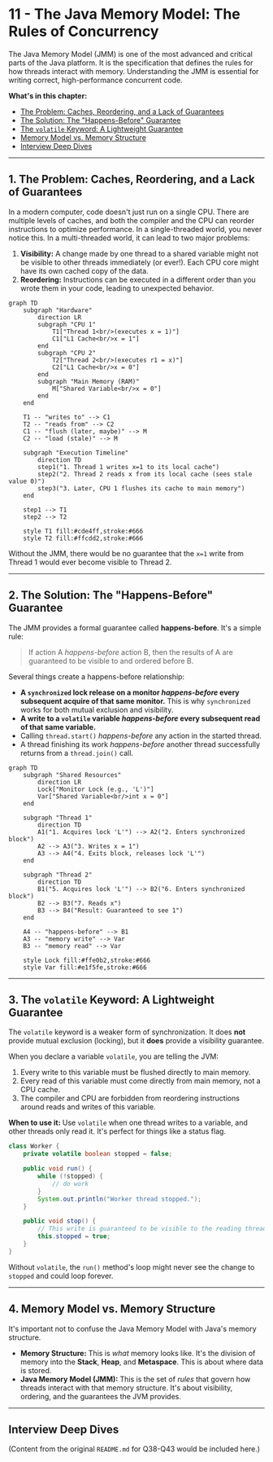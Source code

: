 # 11 - The Java Memory Model: The Rules of Concurrency

The Java Memory Model (JMM) is one of the most advanced and critical parts of the Java platform. It is the specification that defines the rules for how threads interact with memory. Understanding the JMM is essential for writing correct, high-performance concurrent code.

**What's in this chapter:**
*   [The Problem: Caches, Reordering, and a Lack of Guarantees](#1-the-problem-caches-reordering-and-a-lack-of-guarantees)
*   [The Solution: The "Happens-Before" Guarantee](#2-the-solution-the-happens-before-guarantee)
*   [The `volatile` Keyword: A Lightweight Guarantee](#3-the-volatile-keyword-a-lightweight-guarantee)
*   [Memory Model vs. Memory Structure](#4-memory-model-vs-memory-structure)
*   [Interview Deep Dives](#interview-deep-dives)

---

## 1. The Problem: Caches, Reordering, and a Lack of Guarantees

In a modern computer, code doesn't just run on a single CPU. There are multiple levels of caches, and both the compiler and the CPU can reorder instructions to optimize performance. In a single-threaded world, you never notice this. In a multi-threaded world, it can lead to two major problems:

1.  **Visibility:** A change made by one thread to a shared variable might not be visible to other threads immediately (or ever!). Each CPU core might have its own cached copy of the data.
2.  **Reordering:** Instructions can be executed in a different order than you wrote them in your code, leading to unexpected behavior.

```mermaid
graph TD
    subgraph "Hardware"
        direction LR
        subgraph "CPU 1"
            T1["Thread 1<br/>(executes x = 1)"]
            C1["L1 Cache<br/>x = 1"]
        end
        subgraph "CPU 2"
            T2["Thread 2<br/>(executes r1 = x)"]
            C2["L1 Cache<br/>x = 0"]
        end
        subgraph "Main Memory (RAM)"
            M["Shared Variable<br/>x = 0"]
        end
    end

    T1 -- "writes to" --> C1
    T2 -- "reads from" --> C2
    C1 -- "flush (later, maybe)" --> M
    C2 -- "load (stale)" --> M

    subgraph "Execution Timeline"
        direction TD
        step1("1. Thread 1 writes x=1 to its local cache")
        step2("2. Thread 2 reads x from its local cache (sees stale value 0)")
        step3("3. Later, CPU 1 flushes its cache to main memory")
    end

    step1 --> T1
    step2 --> T2

    style T1 fill:#cde4ff,stroke:#666
    style T2 fill:#ffcdd2,stroke:#666
```

Without the JMM, there would be no guarantee that the `x=1` write from Thread 1 would ever become visible to Thread 2.

---

## 2. The Solution: The "Happens-Before" Guarantee

The JMM provides a formal guarantee called **happens-before**. It's a simple rule:
> If action A *happens-before* action B, then the results of A are guaranteed to be visible to and ordered before B.

Several things create a happens-before relationship:
*   **A `synchronized` lock release on a monitor *happens-before* every subsequent acquire of that same monitor.** This is why `synchronized` works for both mutual exclusion and visibility.
*   **A write to a `volatile` variable *happens-before* every subsequent read of that same variable.**
*   Calling `thread.start()` *happens-before* any action in the started thread.
*   A thread finishing its work *happens-before* another thread successfully returns from a `thread.join()` call.

```mermaid
graph TD
    subgraph "Shared Resources"
        direction LR
        Lock["Monitor Lock (e.g., 'L')"]
        Var["Shared Variable<br/>int x = 0"]
    end

    subgraph "Thread 1"
        direction TD
        A1("1. Acquires lock 'L'") --> A2("2. Enters synchronized block")
        A2 --> A3("3. Writes x = 1")
        A3 --> A4("4. Exits block, releases lock 'L'")
    end

    subgraph "Thread 2"
        direction TD
        B1("5. Acquires lock 'L'") --> B2("6. Enters synchronized block")
        B2 --> B3("7. Reads x")
        B3 --> B4("Result: Guaranteed to see 1")
    end

    A4 -- "happens-before" --> B1
    A3 -- "memory write" --> Var
    B3 -- "memory read" --> Var

    style Lock fill:#ffe0b2,stroke:#666
    style Var fill:#e1f5fe,stroke:#666
```

---

## 3. The `volatile` Keyword: A Lightweight Guarantee

The `volatile` keyword is a weaker form of synchronization. It does **not** provide mutual exclusion (locking), but it **does** provide a visibility guarantee.

When you declare a variable `volatile`, you are telling the JVM:
1.  Every write to this variable must be flushed directly to main memory.
2.  Every read of this variable must come directly from main memory, not a CPU cache.
3.  The compiler and CPU are forbidden from reordering instructions around reads and writes of this variable.

**When to use it:**
Use `volatile` when one thread writes to a variable, and other threads only read it. It's perfect for things like a status flag.

```java
class Worker {
    private volatile boolean stopped = false;

    public void run() {
        while (!stopped) {
            // do work
        }
        System.out.println("Worker thread stopped.");
    }

    public void stop() {
        // This write is guaranteed to be visible to the reading thread.
        this.stopped = true;
    }
}
```
Without `volatile`, the `run()` method's loop might never see the change to `stopped` and could loop forever.

---

## 4. Memory Model vs. Memory Structure

It's important not to confuse the Java Memory Model with Java's memory structure.
*   **Memory Structure:** This is *what* memory looks like. It's the division of memory into the **Stack**, **Heap**, and **Metaspace**. This is about where data is stored.
*   **Java Memory Model (JMM):** This is the set of *rules* that govern how threads interact with that memory structure. It's about visibility, ordering, and the guarantees the JVM provides.

---

## Interview Deep Dives

(Content from the original `README.md` for Q38-Q43 would be included here.)
